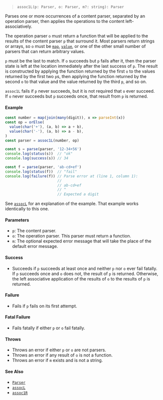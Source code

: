 <!--
 Copyright (c) 2020 Thomas J. Otterson
 
 This software is released under the MIT License.
 https://opensource.org/licenses/MIT
-->

> `assoc1L(p: Parser, o: Parser, m?: string): Parser`

Parses one or more occurrences of a content parser, separated by an operation parser, then applies the operations to the content left-associatively.

The operation parser `o` must return a function that will be applied to the results of the content parser `p` that surround it. Most parsers return strings or arrays, so `o` must be [`map`](map.md), [`value`](value.md), or one of the other small number of parsers that can return arbitrary values.

`p` must be the last to match. If `o` succeeds but `p` fails after it, then the parser state is left at the location immediately after the last success of `p`. The result is constructed by applying the function returned by the first `o` to the values returned by the first two `p`s, then applying the function returned by the second `o` to that value and the value returned by the third `p`, and so on.

`assoc1L` fails if `p` never succeeds, but it is not required that `o` ever succeed. If `o` never succeeds but `p` succeeds once, that result from `p` is returned.

#### Example

```javascript
const number = map(join(many(digit)), x => parseInt(x))
const op = orElse(
  value(char('+'), (a, b) => a + b), 
  value(char('-'), (a, b) => a - b),
)
const parser = assoc1L(number, op)

const s = parse(parser, '12-34+56')
console.log(status(s))  // "ok"
console.log(success(s)) // 34

const f = parse(parser, 'ab-cd+ef')
console.log(status(f))  // "fail"
console.log(failure(f)) // Parse error at (line 1, column 1):
                        //
                        // ab-cd+ef
                        // ^
                        // Expected a digit
```

See [`assocL`](assocl.md) for an explanation  of the example. That example works identically to this one.

#### Parameters

* `p`: The content parser.
* `o`: The operation parser. This parser must return a function.
* `m`: The optional expected error message that will take the place of the default error message.

#### Success

* Succeeds if `p` succeeds at least once and neither `p` nor `o` ever fail fatally. If `p` succeeds once and `o` does not, the result of `p` is returned. Otherwise, the left associative application of the results of `o` to the results of `p` is returned.

#### Failure

* Fails if `p` fails on its first attempt.

#### Fatal Failure

* Fails fatally if either `p` or `o` fail fatally.

#### Throws

* Throws an error if either `p` or `o` are not parsers.
* Throws an error if any result of `o` is not a function.
* Throws an error if `m` exists and is not a string.

#### See Also

* [`Parser`](../types/parser.md)
* [`assocL`](assocl.md)
* [`assoc1R`](assoc1r.md)